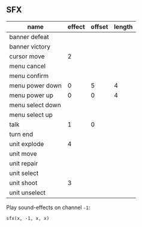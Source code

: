 ## SFX ##
| name             | effect | offset | length |
|------------------|--------|--------|--------|
| banner defeat    |        |        |        |
| banner victory   |        |        |        |
| cursor move      | 2      |        |        |
| menu cancel      |        |        |        |
| menu confirm     |        |        |        |
| menu power down  | 0      | 5      | 4      |
| menu power up    | 0      | 0      | 4      |
| menu select down |        |        |        |
| menu select up   |        |        |        |
| talk             | 1      | 0      |        |
| turn end         |        |        |        |
| unit explode     | 4      |        |        |
| unit move        |        |        |        |
| unit repair      |        |        |        |
| unit select      |        |        |        |
| unit shoot       | 3      |        |        |
| unit unselect    |        |        |        |

Play sound-effects on channel `-1`:
```
sfx(x, -1, x, x)
```
